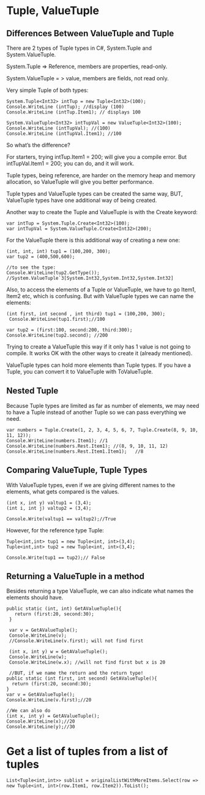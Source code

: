 # Tuple, ValueTuple

## Differences Between ValueTuple and Tuple

There are 2 types of Tuple types in C#, System.Tuple and System.ValueTuple.

System.Tuple => Reference, members are properties, read-only.

System.ValueTuple = > value, members are fields, not read only.

Very simple Tuple of both types:

```
System.Tuple<Int32> intTup = new Tuple<Int32>(100);
Console.WriteLine (intTup); //display (100)
Console.WriteLine (intTup.Item1); // displays 100

System.ValueTuple<Int32> intTupVal = new ValueTuple<Int32>(100);
Console.WriteLine (intTupVal); //(100)
Console.WriteLine (intTupVal.Item1); //100
```
So what’s the difference?

For starters, trying intTup.Item1 = 200; will give you a compile error. But intTupVal.Item1 = 200; you can do, and it will work.

Tuple types, being reference, are harder on the memory heap and memory allocation, so ValueTuple will give you better performance.

Tuple types and ValueTuple types can be created the same way, BUT, ValueTuple types have one additional way of being created.

Another way to create the Tuple and ValueTuple is with the Create keyword:

```
var intTup = System.Tuple.Create<Int32>(100);
var intTupVal = System.ValueTuple.Create<Int32>(200);
```
For the ValueTuple there is this additional way of creating a new one:

```
(int, int, int) tup1 = (100,200, 300);
var tup2 = (400,500,600);

//to see the type:
Console.WriteLine(tup2.GetType()); 
//System.ValueTuple`3[System.Int32,System.Int32,System.Int32]
```
Also, to access the elements of a Tuple or ValueTuple, we have to go Item1, Item2 etc, which is confusing. But with ValueTuple types we can name the elements:

```
(int first, int second , int third) tup1 = (100,200, 300);
 Console.WriteLine(tup1.first);//100

var tup2 = (first:100, second:200, third:300);
Console.WriteLine(tup2.second); //200
```
Trying to create a ValueTuple this way if it only has 1 value is not going to compile. It works OK with the other ways to create it (already mentioned).

ValueTuple types can hold more elements than Tuple types. If you have a Tuple, you can convert it to ValueTuple with ToValueTuple.

##  Nested Tuple

Because Tuple types are limited as far as number of elements, we may need to have a Tuple instead of another Tuple so we can pass everything we need.

```
var numbers = Tuple.Create(1, 2, 3, 4, 5, 6, 7, Tuple.Create(8, 9, 10, 11, 12));
Console.WriteLine(numbers.Item1); //1
Console.WriteLine(numbers.Rest.Item1); //(8, 9, 10, 11, 12)
Console.WriteLine(numbers.Rest.Item1.Item1);   //8
```
## Comparing ValueTuple, Tuple Types

With ValueTuple types, even if we are giving different names to the elements, what gets compared is the values.

```
(int x, int y) valtup1 = (3,4);
(int i, int j) valtup2 = (3,4);
       
Console.Write(valtup1 == valtup2);//True

```
However, for the reference type Tuple:

```
Tuple<int,int> tup1 = new Tuple<int, int>(3,4);
Tuple<int,int> tup2 = new Tuple<int, int>(3,4);
       
Console.Write(tup1 == tup2);// False
```
## Returning a ValueTuple in a method

Besides returning a type ValueTuple, we can also indicate what names the elements should have.

```
public static (int, int) GetAValueTuple(){
   return (first:20, second:30);
 }

 var v = GetAValueTuple();
 Console.WriteLine(v);
 //Console.WriteLine(v.first); will not find first

 (int x, int y) w = GetAValueTuple();
 Console.WriteLine(w);
 Console.WriteLine(w.x); //will not find first but x is 20

 //BUT, if we name the return and the return type!
public static (int first, int second) GetAValueTuple(){
  return (first:20, second:30);
}
var v = GetAValueTuple();
Console.WriteLine(v.first);//20

//We can also do 
(int x, int y) = GetAValueTuple();
Console.WriteLine(x);//20
Console.WriteLine(y);//30
```

# Get a list of tuples from a list of tuples

```
List<Tuple<int,int>> sublist = originalListWithMoreItems.Select(row => new Tuple<int, int>(row.Item1, row.Item2)).ToList();
```